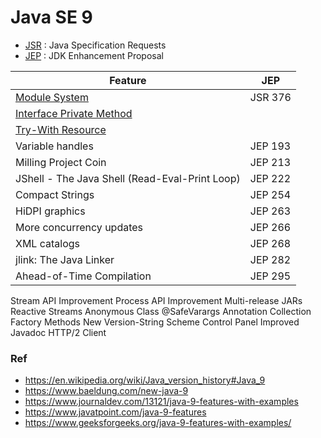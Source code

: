 # Java SE 9

* [JSR](https://jcp.org/en/jsr/overview) : Java Specification Requests
* [JEP](https://en.wikipedia.org/wiki/JDK_Enhancement_Proposal) : JDK Enhancement Proposal

Feature                                                                               | JEP
--------------------------------------------------------------------------------------|------------------
[Module System](https://github.com/shamy1st/java-module-system)                       | JSR 376
[Interface Private Method](https://github.com/shamy1st/java-interface-private-method) | 
[Try-With Resource](https://github.com/shamy1st/try-with-resource)                    |
Variable handles                                                                      | JEP 193
Milling Project Coin                                                                  | JEP 213
JShell - The Java Shell (Read-Eval-Print Loop)                                        | JEP 222
Compact Strings                                                                       | JEP 254
HiDPI graphics                                                                        | JEP 263
More concurrency updates                                                              | JEP 266
XML catalogs                                                                          | JEP 268
jlink: The Java Linker                                                                | JEP 282
Ahead-of-Time Compilation                                                             | JEP 295
Stream API Improvement
Process API Improvement
Multi-release JARs
Reactive Streams
Anonymous Class
@SafeVarargs Annotation
Collection Factory Methods
New Version-String Scheme
Control Panel
Improved Javadoc
HTTP/2 Client

### Ref
* https://en.wikipedia.org/wiki/Java_version_history#Java_9
* https://www.baeldung.com/new-java-9
* https://www.journaldev.com/13121/java-9-features-with-examples
* https://www.javatpoint.com/java-9-features
* https://www.geeksforgeeks.org/java-9-features-with-examples/
